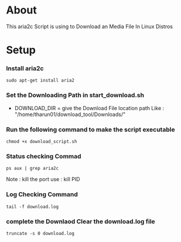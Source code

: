 # About 
This aria2c Script is using to Download an Media File In Linux Distros

# Setup 

### Install aria2c

`sudo apt-get install aria2`

### Set the Downloading Path in start_download.sh

 - DOWNLOAD_DIR = give the Download File location path
   Like : "/home/tharun01/download_tool/Downloads/"

### Run the following command to make the script executable 

`chmod +x download_script.sh`

### Status checking Commad

`ps aux | grep aria2c`

Note : kill the port use : kill PID

### Log Checking Command

`tail -f download.log`

### complete the Downlaod Clear the download.log file 

`truncate -s 0 download.log`


